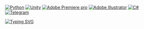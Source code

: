 [![Python](https://img.shields.io/badge/python-3670A0?style=for-the-badge&logo=python&logoColor=ffdd54)](https://github.com/TheMoltenDolphin?tab=repositories&q=&type=&language=python&sort=)
[![Unity](https://img.shields.io/badge/Unity3D-000000?style=for-the-badge&logo=unity&logoColor=#ffffffff)](https://github.com/TheMoltenDolphin?tab=repositories&q=&type=&language=python&sort=)
[![Adobe Premiere pro](https://img.shields.io/badge/Premiere-000058?style=for-the-badge&logo=adobepremierepro&logoColor=9494f7)](https://github.com/TheMoltenDolphin?tab=repositories&q=&type=&language=python&sort=)
[![Adobe Illustrator](https://img.shields.io/badge/Illustrator-310000?style=for-the-badge&logo=adobeillustrator&logoColor=f79500)](https://github.com/TheMoltenDolphin?tab=repositories&q=&type=&language=python&sort=)
[![C#](https://img.shields.io/badge/c%23-%23239120.svg?style=for-the-badge&logo=c-sharp&logoColor=white)](https://github.com/TheMoltenDolphin?tab=repositories&q=&type=&language=c%23&sort=)
[![Telegram](https://img.shields.io/badge/Telegram-2CA5E0?style=for-the-badge&logo=telegram&logoColor=white)](https://t.me/TheMoltenDolphin)

[![Typing SVG](https://readme-typing-svg.herokuapp.com?font=Tiny5&size=30&pause=1000&color=3199d9ff&random=false&width=435&lines=It%E2%80%99s+never+too+late+to+learn)](https://git.io/typing-svg)
